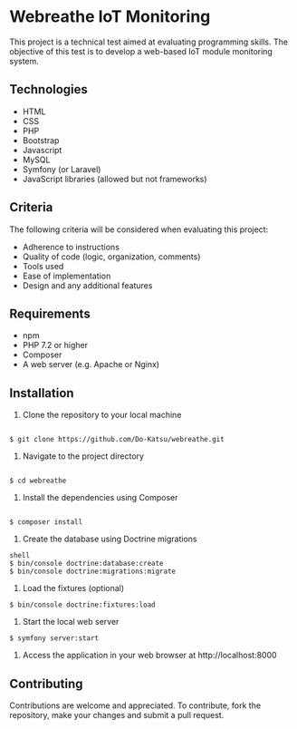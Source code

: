 # Webreathe IoT Monitoring

This project is a technical test aimed at evaluating programming skills. The objective of this test is to develop a web-based IoT module monitoring system.

## Technologies

- HTML
- CSS
- PHP
- Bootstrap
- Javascript
- MySQL
- Symfony (or Laravel)
- JavaScript libraries (allowed but not frameworks)

## Criteria

The following criteria will be considered when evaluating this project:

- Adherence to instructions
- Quality of code (logic, organization, comments)
- Tools used
- Ease of implementation
- Design and any additional features

## Requirements

- npm
- PHP 7.2 or higher
- Composer
- A web server (e.g. Apache or Nginx)

## Installation

1. Clone the repository to your local machine

```shell

$ git clone https://github.com/Do-Katsu/webreathe.git
```

1. Navigate to the project directory

```shell

$ cd webreathe
```

1. Install the dependencies using Composer

```shell

$ composer install
```

1. Create the database using Doctrine migrations

```
shell
$ bin/console doctrine:database:create
$ bin/console doctrine:migrations:migrate
```

1. Load the fixtures (optional)

```shell
$ bin/console doctrine:fixtures:load
```

1. Start the local web server

```shell
$ symfony server:start
```

1. Access the application in your web browser at http://localhost:8000

## Contributing

Contributions are welcome and appreciated. To contribute, fork the repository, make your changes and submit a pull request.
